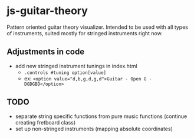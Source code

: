 # js-guitar-theory
Pattern oriented guitar theory visualizer. Intended to be used with all types of instruments, suited mostly for stringed instruments right now. 

## Adjustments in code
- add new stringed instrument tunings in index.html
	- `.controls #tuning option[value]`
	- ex: `<option value="d,b,g,d,g,d">Guitar - Open G - DGDGBD</option>`

## TODO
- separate string specific functions from pure music functions (continue creating fretboard class)
- set up non-stringed instruments (mapping absolute coordinates)
